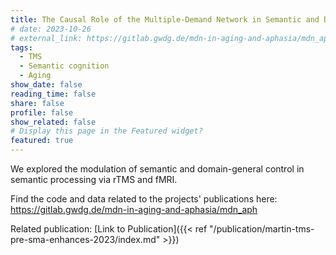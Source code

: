 ```yaml
---
title: The Causal Role of the Multiple-Demand Network in Semantic and Domain-General Control
# date: 2023-10-26
# external_link: https://gitlab.gwdg.de/mdn-in-aging-and-aphasia/mdn_aph
tags:
  - TMS
  - Semantic cognition
  - Aging
show_date: false
reading_time: false
share: false
profile: false
show_related: false
# Display this page in the Featured widget?
featured: true
---
```


We explored the modulation of semantic and domain-general control in semantic processing via rTMS and fMRI.

Find the code and data related to the projects' publications here: https://gitlab.gwdg.de/mdn-in-aging-and-aphasia/mdn_aph

Related publication: [Link to Publication]({{< ref "/publication/martin-tms-pre-sma-enhances-2023/index.md" >}})

<!--more-->
